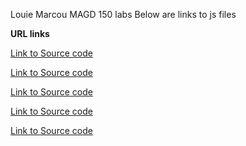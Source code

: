 Louie Marcou MAGD 150 labs
Below are links to js files

**URL links**

[Link to Source code](https://github.com/Wildmike-Lou/MAGD-150-Assignments/blob/gh-pages/f19magd150lab06_Marcou/f19magd150lab06_Marcou.js)

[Link to Source code](https://github.com/Wildmike-Lou/MAGD-150-Assignments/blob/gh-pages/f19magd150lab07_Marcou/f19magd150lab07_Marcou.js)

[Link to Source code](https://github.com/Wildmike-Lou/MAGD-150-Assignments/blob/gh-pages/f19magd150lab08_Marcou/f19magd150lab08_Marcou1.js)

[Link to Source code](https://github.com/Wildmike-Lou/MAGD-150-Assignments/blob/gh-pages/f19magd150lab09_Marcou/f19magd150lab09_Marcou.js)

[Link to Source code](https://github.com/Wildmike-Lou/MAGD-150-Assignments/blob/gh-pages/f19magd150lab010_Marcou/f19magd150lab010_Marcou.js)

